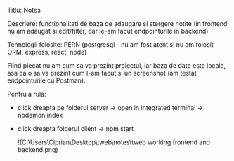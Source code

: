Titlu: Notes

Descriere: functionalitati de baza de adaugare si stergere notite (in frontend nu am adaugat si edit/filter, dar le-am facut endpointurile in backend)

Tehnologii folosite: PERN (postgresql - nu am fost atent si nu am folosit ORM, express, react, node)

Fiind plecat nu am cum sa va prezint proiectul, iar baza de date este locala, asa ca o sa va prezint cum l-am facut si un screenshot (am testat endpointurile cu Postman).

Pentru a rula:
- click dreapta pe folderul server -> open in integrated terminal -> nodemon index
- click dreapta folderul client -> npm start

  !(C:\Users\Ciprian\Desktop\tweb\notes\tweb working frontend and backend.png)

